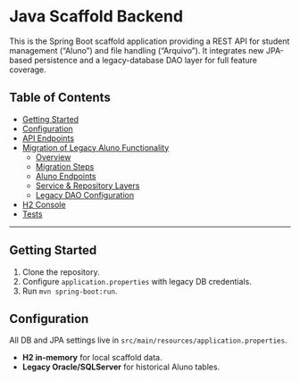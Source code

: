 # Java Scaffold Backend

This is the Spring Boot scaffold application providing a REST API for student management (“Aluno”) and file handling (“Arquivo”). It integrates new JPA-based persistence and a legacy-database DAO layer for full feature coverage.

## Table of Contents

- [Getting Started](#getting-started)  
- [Configuration](#configuration)  
- [API Endpoints](#api-endpoints)  
- [Migration of Legacy Aluno Functionality](#migration-of-legacy-aluno-functionality)  
  - [Overview](#overview)  
  - [Migration Steps](#migration-steps)  
  - [Aluno Endpoints](#aluno-endpoints)  
  - [Service & Repository Layers](#service--repository-layers)  
  - [Legacy DAO Configuration](#legacy-dao-configuration)  
- [H2 Console](#h2-console)  
- [Tests](#tests)  

---

## Getting Started

1. Clone the repository.  
2. Configure `application.properties` with legacy DB credentials.  
3. Run `mvn spring-boot:run`.  

## Configuration

All DB and JPA settings live in `src/main/resources/application.properties`.  
- **H2 in-memory** for local scaffold data.  
- **Legacy Oracle/SQLServer** for historical Aluno tables.

